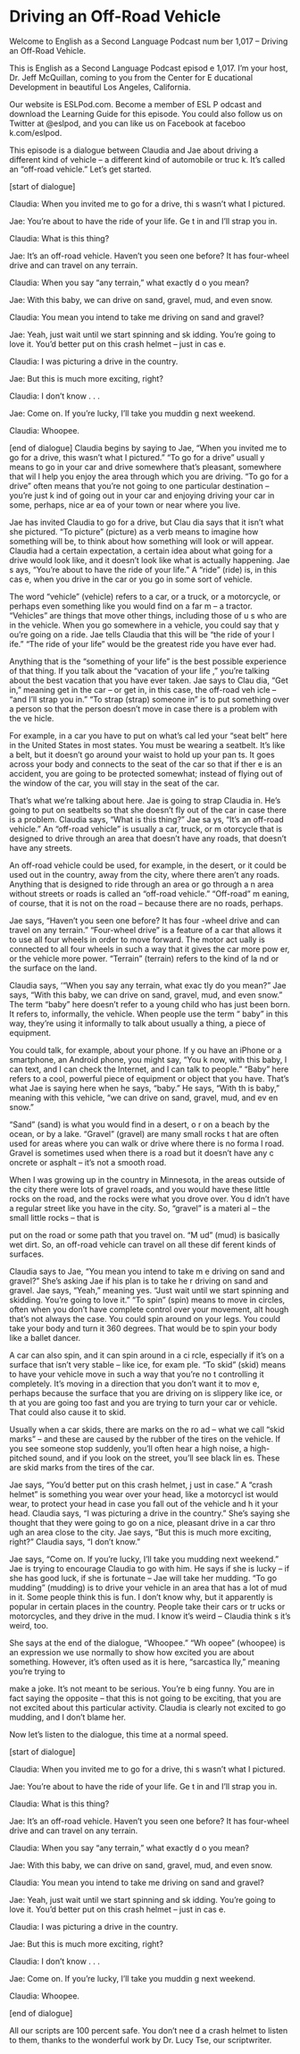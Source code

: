 # Driving an Off-Road Vehicle

Welcome to English as a Second Language Podcast num ber 1,017 – Driving an Off-Road Vehicle.

This is English as a Second Language Podcast episod e 1,017. I’m your host, Dr. Jeff McQuillan, coming to you from the Center for E ducational Development in beautiful Los Angeles, California.

Our website is ESLPod.com. Become a member of ESL P odcast and download the Learning Guide for this episode. You could also  follow us on Twitter at @eslpod, and you can like us on Facebook at faceboo k.com/eslpod.

This episode is a dialogue between Claudia and Jae about driving a different kind of vehicle – a different kind of automobile or truc k. It’s called an “off-road vehicle.” Let’s get started.

[start of dialogue]

Claudia: When you invited me to go for a drive, thi s wasn’t what I pictured.

Jae: You’re about to have the ride of your life. Ge t in and I’ll strap you in.

Claudia: What is this thing?

Jae: It’s an off-road vehicle. Haven’t you seen one  before? It has four-wheel drive and can travel on any terrain.

Claudia: When you say “any terrain,” what exactly d o you mean?

Jae: With this baby, we can drive on sand, gravel, mud, and even snow.

Claudia: You mean you intend to take me driving on sand and gravel?

Jae: Yeah, just wait until we start spinning and sk idding. You’re going to love it. You’d better put on this crash helmet – just in cas e.

Claudia: I was picturing a drive in the country.

Jae: But this is much more exciting, right?

Claudia: I don’t know . . .

 Jae: Come on. If you’re lucky, I’ll take you muddin g next weekend.

Claudia: Whoopee.

[end of dialogue] Claudia begins by saying to Jae, “When you invited me to go for a drive, this wasn’t what I pictured.” “To go for a drive” usuall y means to go in your car and drive somewhere that’s pleasant, somewhere that wil l help you enjoy the area through which you are driving. “To go for a drive” often means that you’re not going to one particular destination – you’re just k ind of going out in your car and enjoying driving your car in some, perhaps, nice ar ea of your town or near where you live.

Jae has invited Claudia to go for a drive, but Clau dia says that it isn’t what she pictured. “To picture” (picture) as a verb means to  imagine how something will be, to think about how something will look or will appear. Claudia had a certain expectation, a certain idea about what going for a drive would look like, and it doesn’t look like what is actually happening. Jae s ays, “You’re about to have the ride of your life.” A “ride” (ride) is, in this cas e, when you drive in the car or you go in some sort of vehicle.

The word “vehicle” (vehicle) refers to a car, or a truck, or a motorcycle, or perhaps even something like you would find on a far m – a tractor. “Vehicles” are things that move other things, including those of u s who are in the vehicle. When you go somewhere in a vehicle, you could say that y ou’re going on a ride. Jae tells Claudia that this will be “the ride of your l ife.” “The ride of your life” would be the greatest ride you have ever had.

Anything that is the “something of your life” is the best possible experience of that thing. If you talk about the “vacation of your life ,” you’re talking about the best vacation that you have ever taken. Jae says to Clau dia, “Get in,” meaning get in the car – or get in, in this case, the off-road veh icle – “and I’ll strap you in.” “To strap (strap) someone in” is to put something over a person so that the person doesn’t move in case there is a problem with the ve hicle.

For example, in a car you have to put on what’s cal led your “seat belt” here in the United States in most states. You must be wearing a  seatbelt. It’s like a belt, but it doesn’t go around your waist to hold up your pan ts. It goes across your body and connects to the seat of the car so that if ther e is an accident, you are going to be protected somewhat; instead of flying out of the window of the car, you will stay in the seat of the car.

 That’s what we’re talking about here. Jae is going to strap Claudia in. He’s going to put on seatbelts so that she doesn’t fly out of the car in case there is a problem. Claudia says, “What is this thing?” Jae sa ys, “It’s an off-road vehicle.” An “off-road vehicle” is usually a car, truck, or m otorcycle that is designed to drive through an area that doesn’t have any roads, that doesn’t have any streets.

An off-road vehicle could be used, for example, in the desert, or it could be used out in the country, away from the city, where there  aren’t any roads. Anything that is designed to ride through an area or go through a n area without streets or roads is called an “off-road vehicle.” “Off-road” m eaning, of course, that it is not on the road – because there are no roads, perhaps.

Jae says, “Haven’t you seen one before? It has four -wheel drive and can travel on any terrain.” “Four-wheel drive” is a feature of  a car that allows it to use all four wheels in order to move forward. The motor act ually is connected to all four wheels in such a way that it gives the car more pow er, or the vehicle more power. “Terrain” (terrain) refers to the kind of la nd or the surface on the land.

Claudia says, ‘“When you say any terrain, what exac tly do you mean?” Jae says, “With this baby, we can drive on sand, gravel, mud,  and even snow.” The term “baby” here doesn’t refer to a young child who has just been born. It refers to, informally, the vehicle. When people use the term “ baby” in this way, they’re using it informally to talk about usually a thing, a piece of equipment.

You could talk, for example, about your phone. If y ou have an iPhone or a smartphone, an Android phone, you might say, “You k now, with this baby, I can text, and I can check the Internet, and I can talk to people.” “Baby” here refers to a cool, powerful piece of equipment or object that you have. That’s what Jae is saying here when he says, “baby.” He says, “With th is baby,” meaning with this vehicle, “we can drive on sand, gravel, mud, and ev en snow.”

“Sand” (sand) is what you would find in a desert, o r on a beach by the ocean, or by a lake. “Gravel” (gravel) are many small rocks t hat are often used for areas where you can walk or drive where there is no forma l road. Gravel is sometimes used when there is a road but it doesn’t have any c oncrete or asphalt – it’s not a smooth road.

When I was growing up in the country in Minnesota, in the areas outside of the city there were lots of gravel roads, and you would  have these little rocks on the road, and the rocks were what you drove over. You d idn’t have a regular street like you have in the city. So, “gravel” is a materi al – the small little rocks – that is

put on the road or some path that you travel on. “M ud” (mud) is basically wet dirt. So, an off-road vehicle can travel on all these dif ferent kinds of surfaces.

Claudia says to Jae, “You mean you intend to take m e driving on sand and gravel?” She’s asking Jae if his plan is to take he r driving on sand and gravel. Jae says, “Yeah,” meaning yes. “Just wait until we start spinning and skidding. You’re going to love it.” “To spin” (spin) means to  move in circles, often when you don’t have complete control over your movement, alt hough that’s not always the case. You could spin around on your legs. You could  take your body and turn it 360 degrees. That would be to spin your body like a  ballet dancer.

A car can also spin, and it can spin around in a ci rcle, especially if it’s on a surface that isn’t very stable – like ice, for exam ple. “To skid” (skid) means to have your vehicle move in such a way that you’re no t controlling it completely. It’s moving in a direction that you don’t want it to mov e, perhaps because the surface that you are driving on is slippery like ice, or th at you are going too fast and you are trying to turn your car or vehicle. That could also cause it to skid.

Usually when a car skids, there are marks on the ro ad – what we call “skid marks” – and these are caused by the rubber of the tires on the vehicle. If you see someone stop suddenly, you’ll often hear a high  noise, a high-pitched sound, and if you look on the street, you’ll see black lin es. These are skid marks from the tires of the car.

Jae says, “You’d better put on this crash helmet, j ust in case.” A “crash helmet” is something you wear over your head, like a motorcycl ist would wear, to protect your head in case you fall out of the vehicle and h it your head. Claudia says, “I was picturing a drive in the country.” She’s saying  she thought that they were going to go on a nice, pleasant drive in a car thro ugh an area close to the city. Jae says, “But this is much more exciting, right?” Claudia says, “I don’t know.”

Jae says, “Come on. If you’re lucky, I’ll take you mudding next weekend.” Jae is trying to encourage Claudia to go with him. He says  if she is lucky – if she has good luck, if she is fortunate – Jae will take her mudding. “To go mudding” (mudding) is to drive your vehicle in an area that has a lot of mud in it. Some people think this is fun. I don’t know why, but it apparently is popular in certain places in the country. People take their cars or tr ucks or motorcycles, and they drive in the mud. I know it’s weird – Claudia think s it’s weird, too.

She says at the end of the dialogue, “Whoopee.” “Wh oopee” (whoopee) is an expression we use normally to show how excited you are about something. However, it’s often used as it is here, “sarcastica lly,” meaning you’re trying to

make a joke. It’s not meant to be serious. You’re b eing funny. You are in fact saying the opposite – that this is not going to be exciting, that you are not excited about this particular activity. Claudia is clearly not excited to go mudding, and I don’t blame her.

Now let’s listen to the dialogue, this time at a normal speed.

[start of dialogue]

Claudia: When you invited me to go for a drive, thi s wasn’t what I pictured.

Jae: You’re about to have the ride of your life. Ge t in and I’ll strap you in.

Claudia: What is this thing?

Jae: It’s an off-road vehicle. Haven’t you seen one  before? It has four-wheel drive and can travel on any terrain.

Claudia: When you say “any terrain,” what exactly d o you mean?

Jae: With this baby, we can drive on sand, gravel, mud, and even snow.

Claudia: You mean you intend to take me driving on sand and gravel?

Jae: Yeah, just wait until we start spinning and sk idding. You’re going to love it. You’d better put on this crash helmet – just in cas e.

Claudia: I was picturing a drive in the country.

Jae: But this is much more exciting, right?

Claudia: I don’t know . . .

Jae: Come on. If you’re lucky, I’ll take you muddin g next weekend.

Claudia: Whoopee.

[end of dialogue]

All our scripts are 100 percent safe. You don’t nee d a crash helmet to listen to them, thanks to the wonderful work by Dr. Lucy Tse,  our scriptwriter.



